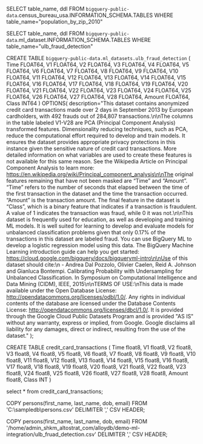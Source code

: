 


SELECT
 table_name, ddl
FROM
 `bigquery-public-data`.census_bureau_usa.INFORMATION_SCHEMA.TABLES
WHERE
 table_name="population_by_zip_2010"
 
 
SELECT
 table_name, ddl
FROM
 `bigquery-public-data`.ml_dataset.INFORMATION_SCHEMA.TABLES
WHERE
 table_name="ulb_fraud_detection"
 
 
 CREATE TABLE `bigquery-public-data.ml_datasets.ulb_fraud_detection`
(
  Time FLOAT64,
  V1 FLOAT64,
  V2 FLOAT64,
  V3 FLOAT64,
  V4 FLOAT64,
  V5 FLOAT64,
  V6 FLOAT64,
  V7 FLOAT64,
  V8 FLOAT64,
  V9 FLOAT64,
  V10 FLOAT64,
  V11 FLOAT64,
  V12 FLOAT64,
  V13 FLOAT64,
  V14 FLOAT64,
  V15 FLOAT64,
  V16 FLOAT64,
  V17 FLOAT64,
  V18 FLOAT64,
  V19 FLOAT64,
  V20 FLOAT64,
  V21 FLOAT64,
  V22 FLOAT64,
  V23 FLOAT64,
  V24 FLOAT64,
  V25 FLOAT64,
  V26 FLOAT64,
  V27 FLOAT64,
  V28 FLOAT64,
  Amount FLOAT64,
  Class INT64
)
OPTIONS(
  description="This dataset contains anonymized credit card transactions made over 2 days in September 2013 by European cardholders, with 492 frauds out of 284,807 transactions.\n\nThe columns in the table labeled V1-V28 are PCA (Principal Component Analysis) transformed features. Dimensionality reducing techniques, such as PCA, reduce the computational effort required to develop and train models. It ensures the dataset provides appropriate privacy protections in this instance given the sensitive nature of credit card transactions. More detailed information on what variables are used to create these features is not available for this same reason. See the Wikipedia Article on Principal Component Analysis to learn more: https://en.wikipedia.org/wiki/Principal_component_analysis\n\nThe original features remaining that have not been masked are “Time” and “Amount”. “Time” refers to the number of seconds that elapsed between the time of the first transaction in the dataset and the time the transaction occurred. “Amount” is the transaction amount. The final feature in the dataset is “Class”, which is a binary feature that indicates if a transaction is fraudulent. A value of 1 indicates the transaction was fraud, while 0 it was not.\n\nThis dataset is frequently used for education, as well as developing and training ML models. It is well suited for learning to develop and evaluate models for unbalanced classification problems given that only 0.17% of the transactions in this dataset are labeled fraud. You can use BigQuery ML to develop a logistic regression model using this data. The BigQuery Machine Learning introduction guide can help you get started: https://cloud.google.com/bigquery/docs/bigqueryml-intro\n\nUse of this dataset should cite:\n     - Andrea Dal Pozzolo, Olivier Caelen, Reid A. Johnson and Gianluca Bontempi. Calibrating Probability with Undersampling for Unbalanced Classification. In Symposium on Computational Intelligence and Data Mining (CIDM), IEEE, 2015\n\nTERMS OF USE:\nThis data is made available under the Open Database License: http://opendatacommons.org/licenses/odbl/1.0/. Any rights in individual contents of the database are licensed under the Database Contents License: http://opendatacommons.org/licenses/dbcl/1.0/. It is provided through the Google Cloud Public Datasets Program and is provided \"AS IS\" without any warranty, express or implied, from Google. Google disclaims all liability for any damages, direct or indirect, resulting from the use of the dataset."
);





CREATE TABLE credit_card_transactions
(
  Time float8,
  V1 float8,
  V2 float8,
  V3 float8,
  V4 float8,
  V5 float8,
  V6 float8,
  V7 float8,
  V8 float8,
  V9 float8,
  V10 float8,
  V11 float8,
  V12 float8,
  V13 float8,
  V14 float8,
  V15 float8,
  V16 float8,
  V17 float8,
  V18 float8,
  V19 float8,
  V20 float8,
  V21 float8,
  V22 float8,
  V23 float8,
  V24 float8,
  V25 float8,
  V26 float8,
  V27 float8,
  V28 float8,
  Amount float8,
  Class INT
)

select * from credit_card_transactions;


COPY persons(first_name, last_name, dob, email)
FROM 'C:\sampledb\persons.csv'
DELIMITER ','
CSV HEADER;


COPY persons(first_name, last_name, dob, email)
FROM '/home/admin_shkm_altostrat_com/alloydb/demo-ml-integration/ulb_fruad_detection.csv'
DELIMITER ','
CSV HEADER;



